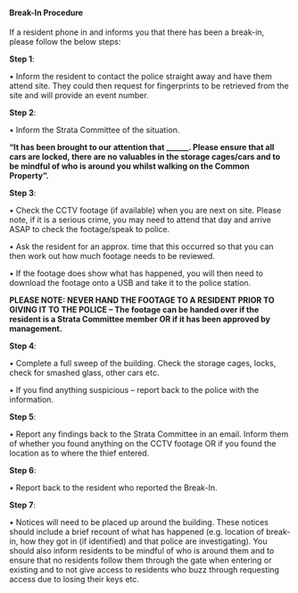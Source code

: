 #### Break-In Procedure 

If a resident phone in and informs you that there has been a break-in, please follow the below steps:  

**Step 1**:  

• Inform the resident to contact the police straight away and have them attend site. They could then request for fingerprints to be retrieved from the site and will provide an event number. 

**Step 2**: 

• Inform the Strata Committee of the situation. 

 **“It has been brought to our attention that ______. Please ensure that all cars are locked, there are no valuables in the storage cages/cars and to be mindful of who is around you whilst walking on the Common Property”.**  

**Step 3**:  

• Check the CCTV footage (if available) when you are next on site. Please note, if it is a serious crime, you may need to attend that day and arrive ASAP to check the footage/speak to police.  

• Ask the resident for an approx. time that this occurred so that you can then work out how much footage needs to be reviewed.  

• If the footage does show what has happened, you will then need to download the footage onto a USB and take it to the police station. 

**PLEASE NOTE: NEVER HAND THE FOOTAGE TO A RESIDENT PRIOR TO GIVING IT TO THE POLICE – The footage can be handed over if the resident is a Strata Committee member OR if it has been approved by management.**  

**Step 4**:

 • Complete a full sweep of the building. Check the storage cages, locks, check for smashed glass, other cars etc.  

• If you find anything suspicious – report back to the police with the information.  

**Step 5**:  

• Report any findings back to the Strata Committee in an email. Inform them of whether you found anything on the CCTV footage OR if you found the location as to where the thief entered.  

**Step 6**:  

• Report back to the resident who reported the Break-In.  

**Step 7**:  

• Notices will need to be placed up around the building. These notices should include a brief recount of what has happened (e.g. location of break-in, how they got in (if identified) and that police are investigating). You should also inform residents to be mindful of who is around them and to ensure that no residents follow them through the gate when entering or existing and to not give access to residents who buzz through requesting access due to losing their keys etc.   